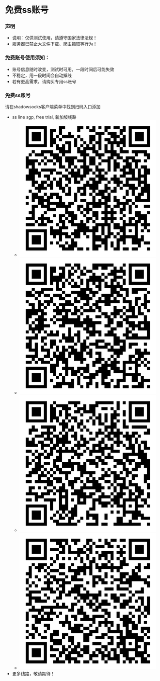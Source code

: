 # 免费ss账号

### 声明
- 说明：仅供测试使用，请遵守国家法律法规！
- 服务器已禁止大文件下载、爬虫抓取等行为！


### 免费账号使用须知：
- 账号信息随时改变，测试时可用，一段时间后可能失效
- 不稳定，用一段时间会自动掉线
- 若有更高需求，请购买专用ss账号

### 免费ss账号
 请在shadowsocks客户端菜单中找到扫码入口添加
- ss line sgp, free trial, 新加坡线路
  - <img src="./img/720033dba74ff380b6d7c11e1be030cf.png" />
  - <img src="./img/a3ff3a2eba0dd086754e9921a3743e52.png" />
  - <img src="./img/cec9da12ccff076785949182694ad811.png" />
  - <img src="./img/daad409f4ffba6ee33a6d04828b4c5b8.png" />
- 更多线路，敬请期待！
